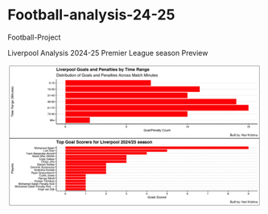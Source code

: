 # Football-analysis-24-25

Football-Project

Liverpool Analysis 2024-25 Premier League season Preview

![Graphs](Rplot.png)
